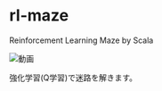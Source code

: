 # rl-maze
Reinforcement Learning Maze by Scala

![動画](resources/simplescreenrecorder-2019-05-22_07.10.35.gif)

強化学習(Q学習)で迷路を解きます。

